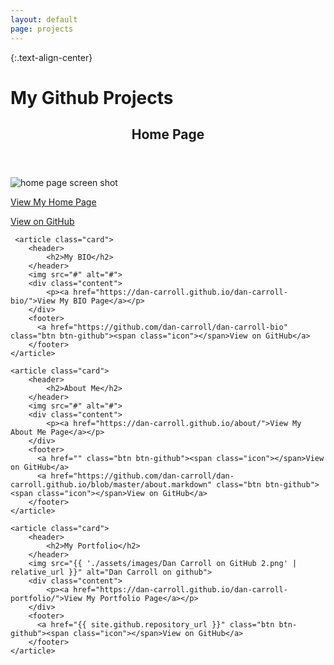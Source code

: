 ```yaml
---
layout: default
page: projects
---
```


{:.text-align-center}
# My Github Projects


<div class="cards">
    <article class="card">
        <header>
            <h2>Home Page</h2>
        </header>    
        <img src="{{ '/assets/images/dc-github-io.png' | relative_url }}" alt="home page screen shot">
        <div class="content">
            <p> <a href="https://dan-carroll.github.io/">View My Home Page</a> </p>
        </div>  
        <footer>
          <a href="https://github.com/dan-carroll/dan-carroll.github.io" class="btn btn-github"><span class="icon"></span>View on GitHub</a>
        </footer>
    </article>
            
     <article class="card">
        <header>
            <h2>My BIO</h2>
        </header>    
        <img src="#" alt="#">
        <div class="content">
            <p><a href="https://dan-carroll.github.io/dan-carroll-bio/">View My BIO Page</a></p>
        </div>
        <footer>
          <a href="https://github.com/dan-carroll/dan-carroll-bio" class="btn btn-github"><span class="icon"></span>View on GitHub</a>
        </footer>
    </article>
            
    <article class="card">
        <header>
            <h2>About Me</h2>
        </header>
        <img src="#" alt="#">
        <div class="content">
            <p><a href="https://dan-carroll.github.io/about/">View My About Me Page</a></p>
        </div>
        <footer>
          <a href="" class="btn btn-github"><span class="icon"></span>View on GitHub</a>
          <a href="https://github.com/dan-carroll/dan-carroll.github.io/blob/master/about.markdown" class="btn btn-github"><span class="icon"></span>View on GitHub</a>
        </footer>
    </article>

    <article class="card">
        <header>
            <h2>My Portfolio</h2>
        </header>
        <img src="{{ './assets/images/Dan Carroll on GitHub 2.png' | relative_url }}" alt="Dan Carroll on github">
        <div class="content">
            <p><a href="https://dan-carroll.github.io/dan-carroll-portfolio/">View My Portfolio Page</a></p>
        </div>
        <footer>
          <a href="{{ site.github.repository_url }}" class="btn btn-github"><span class="icon"></span>View on GitHub</a>
        </footer>
    </article>
</div>
            
    